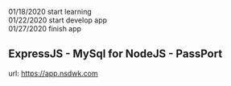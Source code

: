 
01/18/2020 start learning\
01/22/2020 start develop app\
01/27/2020 finish app

## ExpressJS - MySql for NodeJS - PassPort

url: https://app.nsdwk.com

